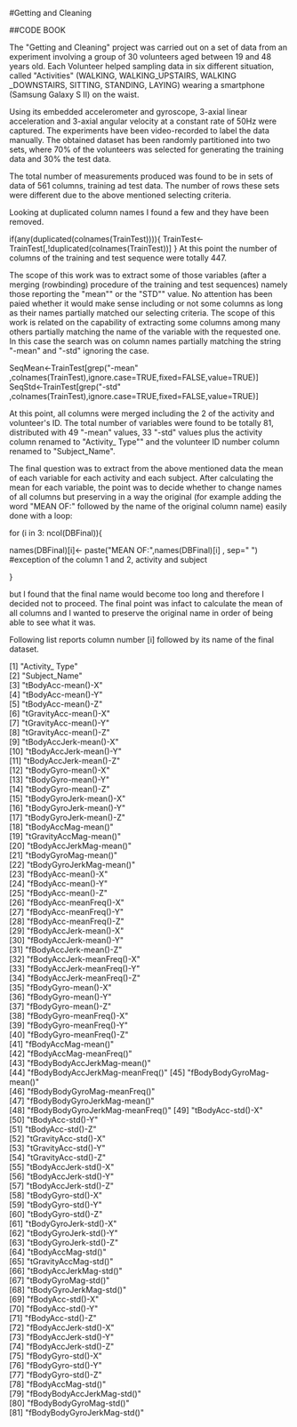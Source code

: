 #Getting and Cleaning 

##CODE BOOK


The "Getting and Cleaning" project was carried out on a set of data from an experiment involving a group of 30 volunteers aged between 19 and 48 years old. Each Volunteer helped sampling data in six different situation, called "Activities" (WALKING, WALKING_UPSTAIRS, WALKING _DOWNSTAIRS, SITTING, STANDING, LAYING) wearing a smartphone (Samsung Galaxy S II) on the waist.

Using its embedded accelerometer and gyroscope,  3-axial linear acceleration and 3-axial angular velocity at a constant rate of 50Hz were captured. The experiments have been video-recorded to label the data manually. The obtained dataset has been randomly partitioned into two sets, where 70% of the volunteers was selected for generating the training data and 30% the test data.

The total number of measurements produced was found to be in sets of data of 561 columns, training ad test data. The number of rows these sets were different due to the above mentioned selecting criteria.   

Looking at duplicated column names I found a few and they have been removed. 

if(any(duplicated(colnames(TrainTest)))){
   TrainTest<-TrainTest[,!duplicated(colnames(TrainTest))]
}
At this point the number of columns of the training and test sequence were totally 447. 

The scope of this work was to extract some of those variables (after a merging (rowbinding) procedure of the training and test sequences) namely those reporting the "mean"" or the "STD"" value. No attention has been paied whether it would make sense  including or not some columns as long as their names partially matched our selecting criteria. The scope of this work is related on the capability of extracting some columns among many others partially matching the name of the variable with the requested one. In this case the search was on column names partially matching the string "-mean" and "-std" ignoring the case.

SeqMean<-TrainTest[grep("-mean" ,colnames(TrainTest),ignore.case=TRUE,fixed=FALSE,value=TRUE)]
SeqStd<-TrainTest[grep("-std" ,colnames(TrainTest),ignore.case=TRUE,fixed=FALSE,value=TRUE)]

At this point, all columns were merged including the 2 of the activity and volunteer's ID. The total number of variables were found to be totally 81, distributed with 49 "-mean" values, 33 "-std" values plus the activity column renamed to "Activity_ Type"" and the volunteer ID number column renamed to "Subject_Name".

The final question was to extract from the above mentioned data the mean of each variable for each activity and each subject. After calculating the mean for each variable, the point was to decide whether to change names of all columns but preserving in a way the original (for example adding the word "MEAN OF:" followed by the name of the original column name) easily done with a loop:

 for (i in 3: ncol(DBFinal)){
 
   names(DBFinal)[i]<- paste("MEAN OF:",names(DBFinal)[i] , sep=" ")
   #exception of the column 1 and 2, activity and subject

}

but I found that the final name would become too long and therefore I decided not to proceed. The final point was infact to calculate the mean of all columns and I wanted to preserve the original name in order of being able to see what it was. 

Following list reports column number [i] followed by its name of the final dataset.


 [1] "Activity_ Type"                  
 [2] "Subject_Name"                   
 [3] "tBodyAcc-mean()-X"               
 [4] "tBodyAcc-mean()-Y"              
 [5] "tBodyAcc-mean()-Z"              
 [6] "tGravityAcc-mean()-X"           
 [7] "tGravityAcc-mean()-Y"            
 [8] "tGravityAcc-mean()-Z"           
 [9] "tBodyAccJerk-mean()-X"           
[10] "tBodyAccJerk-mean()-Y"          
[11] "tBodyAccJerk-mean()-Z"          
[12] "tBodyGyro-mean()-X"             
[13] "tBodyGyro-mean()-Y"              
[14] "tBodyGyro-mean()-Z"             
[15] "tBodyGyroJerk-mean()-X"          
[16] "tBodyGyroJerk-mean()-Y"         
[17] "tBodyGyroJerk-mean()-Z"         
[18] "tBodyAccMag-mean()"             
[19] "tGravityAccMag-mean()"           
[20] "tBodyAccJerkMag-mean()"         
[21] "tBodyGyroMag-mean()"             
[22] "tBodyGyroJerkMag-mean()"        
[23] "fBodyAcc-mean()-X"              
[24] "fBodyAcc-mean()-Y"              
[25] "fBodyAcc-mean()-Z"               
[26] "fBodyAcc-meanFreq()-X"          
[27] "fBodyAcc-meanFreq()-Y"          
[28] "fBodyAcc-meanFreq()-Z"          
[29] "fBodyAccJerk-mean()-X"           
[30] "fBodyAccJerk-mean()-Y"          
[31] "fBodyAccJerk-mean()-Z"           
[32] "fBodyAccJerk-meanFreq()-X"      
[33] "fBodyAccJerk-meanFreq()-Y"      
[34] "fBodyAccJerk-meanFreq()-Z"      
[35] "fBodyGyro-mean()-X"             
[36] "fBodyGyro-mean()-Y"             
[37] "fBodyGyro-mean()-Z"              
[38] "fBodyGyro-meanFreq()-X"         
[39] "fBodyGyro-meanFreq()-Y"          
[40] "fBodyGyro-meanFreq()-Z"         
[41] "fBodyAccMag-mean()"              
[42] "fBodyAccMag-meanFreq()"         
[43] "fBodyBodyAccJerkMag-mean()"      
[44] "fBodyBodyAccJerkMag-meanFreq()" 
[45] "fBodyBodyGyroMag-mean()"         
[46] "fBodyBodyGyroMag-meanFreq()"    
[47] "fBodyBodyGyroJerkMag-mean()"     
[48] "fBodyBodyGyroJerkMag-meanFreq()"
[49] "tBodyAcc-std()-X"                
[50] "tBodyAcc-std()-Y"               
[51] "tBodyAcc-std()-Z"                
[52] "tGravityAcc-std()-X"            
[53] "tGravityAcc-std()-Y"            
[54] "tGravityAcc-std()-Z"            
[55] "tBodyAccJerk-std()-X"            
[56] "tBodyAccJerk-std()-Y"           
[57] "tBodyAccJerk-std()-Z"            
[58] "tBodyGyro-std()-X"              
[59] "tBodyGyro-std()-Y"              
[60] "tBodyGyro-std()-Z"              
[61] "tBodyGyroJerk-std()-X"           
[62] "tBodyGyroJerk-std()-Y"          
[63] "tBodyGyroJerk-std()-Z"           
[64] "tBodyAccMag-std()"              
[65] "tGravityAccMag-std()"           
[66] "tBodyAccJerkMag-std()"          
[67] "tBodyGyroMag-std()"             
[68] "tBodyGyroJerkMag-std()"         
[69] "fBodyAcc-std()-X"               
[70] "fBodyAcc-std()-Y"               
[71] "fBodyAcc-std()-Z"               
[72] "fBodyAccJerk-std()-X"           
[73] "fBodyAccJerk-std()-Y"           
[74] "fBodyAccJerk-std()-Z"           
[75] "fBodyGyro-std()-X"              
[76] "fBodyGyro-std()-Y"              
[77] "fBodyGyro-std()-Z"              
[78] "fBodyAccMag-std()"              
[79] "fBodyBodyAccJerkMag-std()"       
[80] "fBodyBodyGyroMag-std()"         
[81] "fBodyBodyGyroJerkMag-std()"
